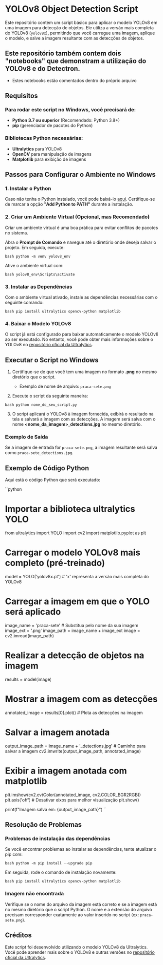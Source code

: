 # YOLOv8 Object Detection Script

Este repositório contém um script básico para aplicar o modelo YOLOv8 em uma imagem para detecção de objetos. Ele utiliza a versão mais completa do YOLOv8 (`yolov8x`), permitindo que você carregue uma imagem, aplique o modelo, e salve a imagem resultante com as detecções de objetos.

## Este repositório também contem dois "notebooks" que demonstram a utilização do YOLOv8 e do Detectron.

- Estes notebooks estão comentados dentro do próprio arquivo

## Requisitos

### Para rodar este script no Windows, você precisará de:

- **Python 3.7 ou superior** (Recomendado: Python 3.8+)
- **pip** (gerenciador de pacotes do Python)

### Bibliotecas Python necessárias:

- **Ultralytics** para YOLOv8
- **OpenCV** para manipulação de imagens
- **Matplotlib** para exibição de imagens

## Passos para Configurar o Ambiente no Windows

### 1. Instalar o Python

Caso não tenha o Python instalado, você pode baixá-lo [aqui](https://www.python.org/downloads/windows/). Certifique-se de marcar a opção **"Add Python to PATH"** durante a instalação.

### 2. Criar um Ambiente Virtual (Opcional, mas Recomendado)

Criar um ambiente virtual é uma boa prática para evitar conflitos de pacotes no sistema.

Abra o **Prompt de Comando** e navegue até o diretório onde deseja salvar o projeto. Em seguida, execute:

`bash
python -m venv yolov8_env
`

Ative o ambiente virtual com:

`bash
yolov8_env\Scripts\activate
`

### 3. Instalar as Dependências

Com o ambiente virtual ativado, instale as dependências necessárias com o seguinte comando:

`bash
pip install ultralytics opencv-python matplotlib
`

### 4. Baixar o Modelo YOLOv8

O script já está configurado para baixar automaticamente o modelo YOLOv8 ao ser executado. No entanto, você pode obter mais informações sobre o YOLOv8 no [repositório oficial da Ultralytics](https://github.com/ultralytics/ultralytics).

## Executar o Script no Windows

1. Certifique-se de que você tem uma imagem no formato **.png** no mesmo diretório que o script.

   - Exemplo de nome de arquivo: `praca-sete.png`

2. Execute o script da seguinte maneira:

`bash
python nome_do_seu_script.py
`

3. O script aplicará o YOLOv8 à imagem fornecida, exibirá o resultado na tela e salvará a imagem com as detecções. A imagem será salva com o nome **\<nome_da_imagem\>\_detections.jpg** no mesmo diretório.

### Exemplo de Saída

Se a imagem de entrada for `praca-sete.png`, a imagem resultante será salva como `praca-sete_detections.jpg`.

## Exemplo de Código Python

Aqui está o código Python que será executado:

``python

# Importar a biblioteca ultralytics YOLO

from ultralytics import YOLO
import cv2
import matplotlib.pyplot as plt

# Carregar o modelo YOLOv8 mais completo (pré-treinado)

model = YOLO('yolov8x.pt') # 'x' representa a versão mais completa do YOLOv8

# Carregar a imagem em que o YOLO será aplicado

image_name = 'praca-sete' # Substitua pelo nome da sua imagem
image_ext = '.png'
image_path = image_name + image_ext
image = cv2.imread(image_path)

# Realizar a detecção de objetos na imagem

results = model(image)

# Mostrar a imagem com as detecções

annotated_image = results[0].plot() # Plota as detecções na imagem

# Salvar a imagem anotada

output_image_path = image_name + '\_detections.jpg' # Caminho para salvar a imagem
cv2.imwrite(output_image_path, annotated_image)

# Exibir a imagem anotada com matplotlib

plt.imshow(cv2.cvtColor(annotated_image, cv2.COLOR_BGR2RGB))
plt.axis('off') # Desativar eixos para melhor visualização
plt.show()

print(f"Imagem salva em: {output_image_path}")
``

## Resolução de Problemas

### Problemas de instalação das dependências

Se você encontrar problemas ao instalar as dependências, tente atualizar o pip com:

`bash
python -m pip install --upgrade pip
`

Em seguida, rode o comando de instalação novamente:

`bash
pip install ultralytics opencv-python matplotlib
`

### Imagem não encontrada

Verifique se o nome do arquivo da imagem está correto e se a imagem está no mesmo diretório que o script Python. O nome e a extensão do arquivo precisam corresponder exatamente ao valor inserido no script (ex: `praca-sete.png`).

## Créditos

Este script foi desenvolvido utilizando o modelo YOLOv8 da Ultralytics. Você pode aprender mais sobre o YOLOv8 e outras versões no [repositório oficial da Ultralytics](https://github.com/ultralytics/ultralytics).
